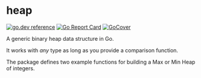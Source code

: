 # heap
[![go.dev reference](https://img.shields.io/badge/go.dev-reference-007d9c?logo=go&logoColor=white&style=flat-square)](https://pkg.go.dev/github.com/fsmiamoto/heap)
[![Go Report Card](https://goreportcard.com/badge/github.com/fsmiamoto/heap)](https://goreportcard.com/report/github.com/fsmiamoto/heap)
[![GoCover](https://gocover.io/_badge/github.com/fsmiamoto/heap)](https://gocover.com/github.com/fsmiamoto/heap)

A generic binary heap data structure in Go.

It works with *any* type as long as you provide a comparison function.

The package defines two example functions for building a Max or Min Heap of integers.


